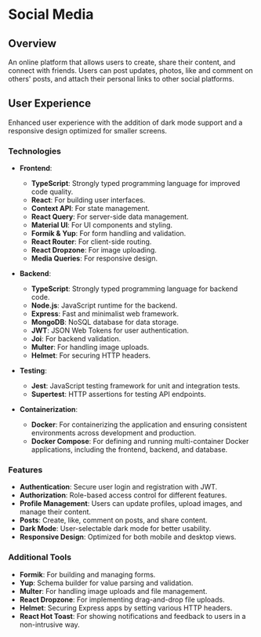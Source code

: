 # Social Media

## Overview

An online platform that allows users to create, share their content, and connect with friends. Users can post updates, photos, like and comment on others' posts, and attach their personal links to other social platforms.

## User Experience

Enhanced user experience with the addition of dark mode support and a responsive design optimized for smaller screens.

### Technologies

- **Frontend**:

  - **TypeScript**: Strongly typed programming language for improved code quality.
  - **React**: For building user interfaces.
  - **Context API**: For state management.
  - **React Query**: For server-side data management.
  - **Material UI**: For UI components and styling.
  - **Formik & Yup**: For form handling and validation.
  - **React Router**: For client-side routing.
  - **React Dropzone**: For image uploading.
  - **Media Queries**: For responsive design.

- **Backend**:

  - **TypeScript**: Strongly typed programming language for backend code.
  - **Node.js**: JavaScript runtime for the backend.
  - **Express**: Fast and minimalist web framework.
  - **MongoDB**: NoSQL database for data storage.
  - **JWT**: JSON Web Tokens for user authentication.
  - **Joi**: For backend validation.
  - **Multer**: For handling image uploads.
  - **Helmet**: For securing HTTP headers.

- **Testing**:

  - **Jest**: JavaScript testing framework for unit and integration tests.
  - **Supertest**: HTTP assertions for testing API endpoints.

- **Containerization**:
  - **Docker**: For containerizing the application and ensuring consistent environments across development and production.
  - **Docker Compose**: For defining and running multi-container Docker applications, including the frontend, backend, and database.

### Features

- **Authentication**: Secure user login and registration with JWT.
- **Authorization**: Role-based access control for different features.
- **Profile Management**: Users can update profiles, upload images, and manage their content.
- **Posts**: Create, like, comment on posts, and share content.
- **Dark Mode**: User-selectable dark mode for better usability.
- **Responsive Design**: Optimized for both mobile and desktop views.

### Additional Tools

- **Formik**: For building and managing forms.
- **Yup**: Schema builder for value parsing and validation.
- **Multer**: For handling image uploads and file management.
- **React Dropzone**: For implementing drag-and-drop file uploads.
- **Helmet**: Securing Express apps by setting various HTTP headers.
- **React Hot Toast**: For showing notifications and feedback to users in a non-intrusive way.
